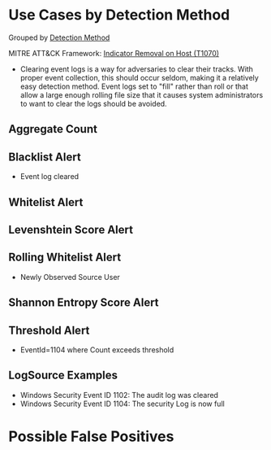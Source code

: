 # Use Cases by Detection Method

Grouped by [Detection Method](/Detection-Methods.md)

MITRE ATT&CK Framework: [Indicator Removal on Host (T1070)](https://attack.mitre.org/techniques/T1070/)

- Clearing event logs is a way for adversaries to clear their tracks. With proper event collection, this should occur seldom, making it a relatively easy detection method. Event logs set to "fill" rather than roll or that allow a large enough rolling file size that it causes system administrators to want to clear the logs should be avoided.

## Aggregate Count


## Blacklist Alert
- Event log cleared

## Whitelist Alert


## Levenshtein Score Alert



## Rolling Whitelist Alert
- Newly Observed Source User


## Shannon Entropy Score Alert


## Threshold Alert
- EventId=1104 where Count exceeds threshold


## LogSource Examples
- Windows Security Event ID 1102: The audit log was cleared
- Windows Security Event ID 1104: The security Log is now full


# Possible False Positives
